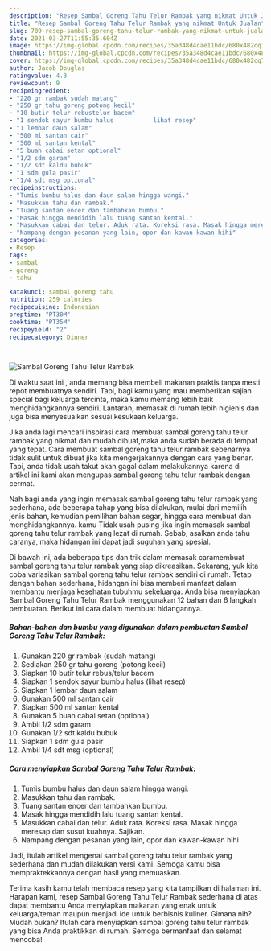 ```yaml
---
description: "Resep Sambal Goreng Tahu Telur Rambak yang nikmat Untuk Jualan"
title: "Resep Sambal Goreng Tahu Telur Rambak yang nikmat Untuk Jualan"
slug: 709-resep-sambal-goreng-tahu-telur-rambak-yang-nikmat-untuk-jualan
date: 2021-03-27T11:55:35.604Z
image: https://img-global.cpcdn.com/recipes/35a348d4cae11bdc/680x482cq70/sambal-goreng-tahu-telur-rambak-foto-resep-utama.jpg
thumbnail: https://img-global.cpcdn.com/recipes/35a348d4cae11bdc/680x482cq70/sambal-goreng-tahu-telur-rambak-foto-resep-utama.jpg
cover: https://img-global.cpcdn.com/recipes/35a348d4cae11bdc/680x482cq70/sambal-goreng-tahu-telur-rambak-foto-resep-utama.jpg
author: Jacob Douglas
ratingvalue: 4.3
reviewcount: 9
recipeingredient:
- "220 gr rambak sudah matang"
- "250 gr tahu goreng potong kecil"
- "10 butir telur rebustelur bacem"
- "1 sendok sayur bumbu halus           lihat resep"
- "1 lembar daun salam"
- "500 ml santan cair"
- "500 ml santan kental"
- "5 buah cabai setan optional"
- "1/2 sdm garam"
- "1/2 sdt kaldu bubuk"
- "1 sdm gula pasir"
- "1/4 sdt msg optional"
recipeinstructions:
- "Tumis bumbu halus dan daun salam hingga wangi."
- "Masukkan tahu dan rambak."
- "Tuang santan encer dan tambahkan bumbu."
- "Masak hingga mendidih lalu tuang santan kental."
- "Masukkan cabai dan telur. Aduk rata. Koreksi rasa. Masak hingga meresap dan susut kuahnya. Sajikan."
- "Nampang dengan pesanan yang lain, opor dan kawan-kawan hihi"
categories:
- Resep
tags:
- sambal
- goreng
- tahu

katakunci: sambal goreng tahu 
nutrition: 259 calories
recipecuisine: Indonesian
preptime: "PT30M"
cooktime: "PT35M"
recipeyield: "2"
recipecategory: Dinner

---
```



![Sambal Goreng Tahu Telur Rambak](https://img-global.cpcdn.com/recipes/35a348d4cae11bdc/680x482cq70/sambal-goreng-tahu-telur-rambak-foto-resep-utama.jpg)

Di waktu  saat ini , anda memang bisa membeli makanan praktis tanpa mesti repot membuatnya sendiri. Tapi, bagi kamu yang mau memberikan sajian special bagi keluarga tercinta, maka kamu memang lebih baik menghidangkannya sendiri. Lantaran, memasak di rumah lebih higienis dan juga bisa menyesuaikan sesuai kesukaan keluarga.

Jika anda lagi mencari inspirasi cara membuat sambal goreng tahu telur rambak yang nikmat dan mudah dibuat,maka anda sudah berada di tempat yang tepat. Cara membuat sambal goreng tahu telur rambak  sebenarnya tidak sulit untuk dibuat jika kita mengerjakannya dengan cara yang benar. Tapi, anda tidak usah takut akan gagal dalam melakukannya 
karena di artikel ini kami akan mengupas sambal goreng tahu telur rambak dengan cermat.  



Nah bagi anda yang ingin memasak sambal goreng tahu telur rambak yang sederhana, ada beberapa tahap yang bisa dilakukan, mulai dari memilih jenis bahan, kemudian pemilihan bahan segar, hingga cara membuat dan menghidangkannya. kamu Tidak usah pusing jika ingin memasak sambal goreng tahu telur rambak yang lezat di rumah. Sebab, asalkan anda  tahu caranya, maka hidangan ini dapat jadi suguhan yang spesial.

Di bawah ini, ada beberapa tips dan trik dalam memasak caramembuat sambal goreng tahu telur rambak yang siap dikreasikan. Sekarang, yuk kita coba variasikan sambal goreng tahu telur rambak sendiri di rumah. Tetap dengan bahan sederhana, hidangan ini bisa memberi manfaat dalam membantu menjaga kesehatan tubuhmu sekeluarga. Anda bisa menyiapkan Sambal Goreng Tahu Telur Rambak menggunakan 12 bahan dan 6 langkah pembuatan. Berikut ini cara dalam membuat hidangannya.

<!--inarticleads1-->

##### Bahan-bahan dan bumbu yang digunakan dalam pembuatan Sambal Goreng Tahu Telur Rambak:

1. Gunakan 220 gr rambak (sudah matang)
1. Sediakan 250 gr tahu goreng (potong kecil)
1. Siapkan 10 butir telur rebus/telur bacem
1. Siapkan 1 sendok sayur bumbu halus           (lihat resep)
1. Siapkan 1 lembar daun salam
1. Gunakan 500 ml santan cair
1. Siapkan 500 ml santan kental
1. Gunakan 5 buah cabai setan (optional)
1. Ambil 1/2 sdm garam
1. Gunakan 1/2 sdt kaldu bubuk
1. Siapkan 1 sdm gula pasir
1. Ambil 1/4 sdt msg (optional)




<!--inarticleads2-->

##### Cara menyiapkan Sambal Goreng Tahu Telur Rambak:

1. Tumis bumbu halus dan daun salam hingga wangi.
1. Masukkan tahu dan rambak.
1. Tuang santan encer dan tambahkan bumbu.
1. Masak hingga mendidih lalu tuang santan kental.
1. Masukkan cabai dan telur. Aduk rata. Koreksi rasa. Masak hingga meresap dan susut kuahnya. Sajikan.
1. Nampang dengan pesanan yang lain, opor dan kawan-kawan hihi




Jadi, itulah artikel mengenai  sambal goreng tahu telur rambak  yang sederhana dan mudah dilakukan versi kami. Semoga kamu bisa mempraktekkannya dengan hasil yang memuaskan. 

Terima kasih kamu telah membaca resep yang kita tampilkan di halaman ini. Harapan kami, resep  Sambal Goreng Tahu Telur Rambak sederhana di atas dapat membantu Anda menyiapkan makanan yang enak untuk keluarga/teman maupun menjadi ide untuk berbisnis kuliner. Gimana nih? Mudah bukan? Itulah cara menyiapkan sambal goreng tahu telur rambak yang bisa Anda praktikkan di rumah. Semoga bermanfaat dan selamat mencoba!

